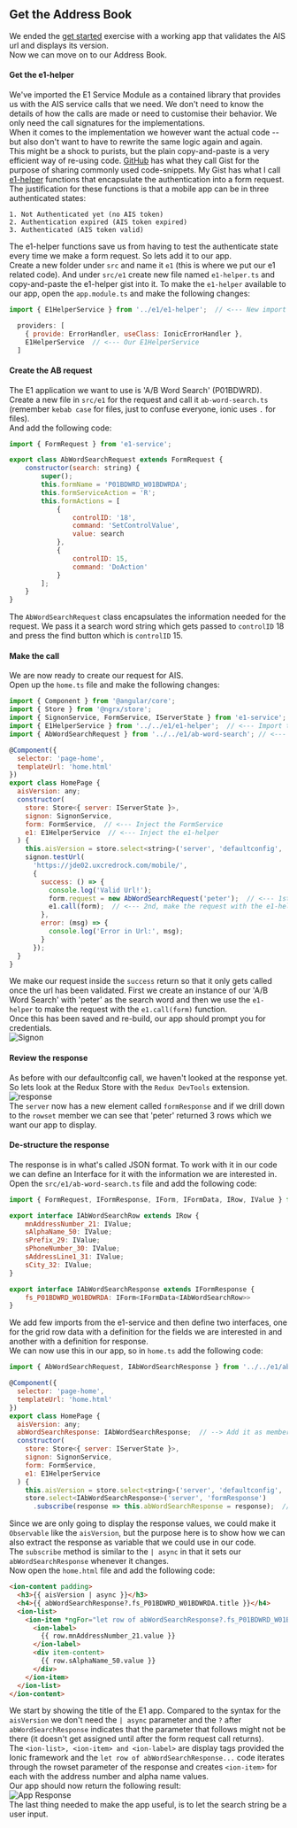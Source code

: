 ## Get the Address Book
We ended the [get started](get-started.md) exercise with a working app that validates the AIS url and displays its version.  
Now we can move on to our Address Book.

#### Get the e1-helper
We've imported the E1 Service Module as a contained library that provides us with the AIS service calls that we need.  We don't need to know the details of how the calls are made or need to customise their behavior.  We only need the call signatures for the implementations.  
When it comes to the implementation we however want the actual code -- but also don't want to have to rewrite the same logic again and again.  
This might be a shock to purists, but the plain copy-and-paste is a very efficient way of re-using code.  [GitHub](https://github.com) has what they call Gist for the purpose of sharing commonly used code-snippets.  My Gist has what I call [e1-helper](https://gist.github.com/Herdubreid/e7609368ac889103c8a74309d09c7be7) functions that encapsulate the authentication into a form request.  
The justification for these functions is that a mobile app can be in three authenticated states:

    1. Not Authenticated yet (no AIS token)
    2. Authentication expired (AIS token expired)
    3. Authenticated (AIS token valid)

The e1-helper functions save us from having to test the authenticate state every time we make a form request.  So lets add it to our app.  
Create a new folder under `src` and name it `e1` (this is where we put our e1 related code).  And under `src/e1` create new file named `e1-helper.ts` and copy-and-paste the e1-helper gist into it.
To make the `e1-helper` available to our app, open the `app.module.ts` and make the following changes:

```javascript
import { E1HelperService } from '../e1/e1-helper';  // <--- New import

  providers: [
    { provide: ErrorHandler, useClass: IonicErrorHandler },
    E1HelperService  // <--- Our E1HelperService
  ]
```

#### Create the AB request
The E1 application we want to use is 'A/B Word Search' (P01BDWRD).  Create a new file in `src/e1` for the request and call it `ab-word-search.ts` (remember `kebab case` for files, just to confuse everyone, ionic uses `.` for files).  
And add the following code:

```javascript
import { FormRequest } from 'e1-service';

export class AbWordSearchRequest extends FormRequest {
    constructor(search: string) {
        super();
        this.formName = 'P01BDWRD_W01BDWRDA';
        this.formServiceAction = 'R';
        this.formActions = [
            {
                controlID: '18',
                command: 'SetControlValue',
                value: search
            },
            {
                controlID: 15,
                command: 'DoAction'
            }
        ];
    }
}
```

The `AbWordSearchRequest` class encapsulates the information needed for the request.  We pass it a search word string which gets passed to `controlID` 18 and press the find button which is `controlID` 15.

#### Make the call
We are now ready to create our request for AIS.  
Open up the `home.ts` file and make the following changes:

```javascript
import { Component } from '@angular/core';
import { Store } from '@ngrx/store';
import { SignonService, FormService, IServerState } from 'e1-service';  // <--- Add FormService
import { E1HelperService } from '../../e1/e1-helper';  // <--- Import the e1-helper
import { AbWordSearchRequest } from '../../e1/ab-word-search'; // <--- Import our A/B Word Search Request¸

@Component({
  selector: 'page-home',
  templateUrl: 'home.html'
})
export class HomePage {
  aisVersion: any;
  constructor(
    store: Store<{ server: IServerState }>,
    signon: SignonService,
    form: FormService,  // <--- Inject the FormService
    e1: E1HelperService  // <--- Inject the e1-helper
  ) {
    this.aisVersion = store.select<string>('server', 'defaultconfig', 'aisVersion');
    signon.testUrl(
      'https://jde02.uxcredrock.com/mobile/',
      {
        success: () => {
          console.log('Valid Url!');
          form.request = new AbWordSearchRequest('peter');  // <--- 1st, request to look for peter
          e1.call(form);  // <--- 2nd, make the request with the e1-helper
        },
        error: (msg) => {
          console.log('Error in Url:', msg);
        }
      });
  }
}
````

We make our request inside the `success` return so that it only gets called once the url has been validated.  First we create an instance of our 'A/B Word Search' with 'peter' as the search word and then we use the `e1-helper` to make the request with the `e1.call(form)` function.  
Once this has been saved and re-build, our app should prompt you for credentials.  
![Signon](signon.png)

#### Review the response
As before with our defaultconfig call, we haven't looked at the response yet.  So lets look at the Redux Store with the `Redux DevTools` extension.  
![response](response.png)  
The `server` now has a new element called `formResponse` and if we drill down to the `rowset` member we can see that 'peter' returned 3 rows which we want our app to display.

#### De-structure the response
The response is in what's called JSON format.  To work with it in our code we can define an Interface for it with the information we are interested in.  
Open the `src/e1/ab-word-search.ts` file and add the following code:

```javascript
import { FormRequest, IFormResponse, IForm, IFormData, IRow, IValue } from 'e1-service';

export interface IAbWordSearchRow extends IRow {
    mnAddressNumber_21: IValue;
    sAlphaName_50: IValue;
    sPrefix_29: IValue;
    sPhoneNumber_30: IValue;
    sAddressLine1_31: IValue;
    sCity_32: IValue;
}

export interface IAbWordSearchResponse extends IFormResponse {
    fs_P01BDWRD_W01BDWRDA: IForm<IFormData<IAbWordSearchRow>>
}
```

We add few imports from the e1-service and then define two interfaces, one for the grid row data with a definition for the fields we are interested in and another with a definition for response.  
We can now use this in our app, so in `home.ts` add the following code:

```javascript
import { AbWordSearchRequest, IAbWordSearchResponse } from '../../e1/ab-word-search'; // ---> import the response interface

@Component({
  selector: 'page-home',
  templateUrl: 'home.html'
})
export class HomePage {
  aisVersion: any;
  abWordSearchResponse: IAbWordSearchResponse;  // --> Add it as member variable
  constructor(
    store: Store<{ server: IServerState }>,
    signon: SignonService,
    form: FormService,
    e1: E1HelperService
  ) {
    this.aisVersion = store.select<string>('server', 'defaultconfig', 'aisVersion');
    store.select<IAbWordSearchResponse>('server', 'formResponse')
      .subscribe(response => this.abWordSearchResponse = response);  // ---> Assign the response to our member variable
````

Since we are only going to display the response values, we could make it `Observable` like the `aisVersion`, but the purpose here is to show how we can also extract the response as variable that we could use in our code.  
The `subscribe` method is similar to the `| async` in that it sets our `abWordSearchResponse` whenever it changes.  
Now open the `home.html` file and add the following code:

```html
<ion-content padding>
  <h3>{{ aisVersion | async }}</h3>
  <h4>{{ abWordSearchResponse?.fs_P01BDWRD_W01BDWRDA.title }}</h4>
  <ion-list>
    <ion-item *ngFor="let row of abWordSearchResponse?.fs_P01BDWRD_W01BDWRDA.data.gridData.rowset">
      <ion-label>
        {{ row.mnAddressNumber_21.value }}
      </ion-label>
      <div item-content>
        {{ row.sAlphaName_50.value }}
      </div>
    </ion-item>
  </ion-list>
</ion-content>
```

We start by showing the title of the E1 app.  Compared to the syntax for the `aisVersion` we don't need the `| async` parameter and the `?` after `abWordSearchResponse` indicates that the parameter that follows might not be there (it doesn't get assigned until after the form request call returns).  
The `<ion-list>, <ion-item> and <ion-label>` are display tags provided the Ionic framework and the `let row of abWordSearchResponse...` code iterates through the rowset parameter of the response and creates `<ion-item>` for each with the address number and alpha name values.  
Our app should now return the following result:  
![App Response](app-response.png)  
The last thing needed to make the app useful, is to let the search string be a user input.
